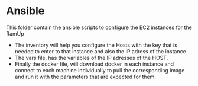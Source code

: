 # Ansible

This folder contain the ansible scripts to configure the EC2 instances for the RamUp

- The inventory will help you configure the Hosts with the key that is needed to enter to that instance and also the IP adress of the instance.
- The vars file, has the variables of the IP adresses of the HOST.
- Finally the docker file, will download docker in each instance and connect to each machine individually to pull the corresponding image and run it with the parameters that are expected for them.
